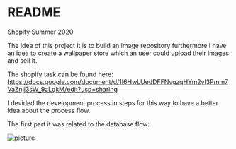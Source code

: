 # README

Shopify Summer 2020

The idea of this project it is to build an image repository furthermore I have an idea to create a wallpaper store which an user could upload their images and sell it.

The shopify task can be found here: https://docs.google.com/document/d/1I6HwLUedDFFNvgzqHYm2vl3Pmm7VaZnjj3sW_9zLqkM/edit?usp=sharing

I devided the development process in steps for this way to have a better idea about the process flow.

The first part it was related to the database flow:

![picture](public/assets/images/shopify_database_flow.jpeg)
